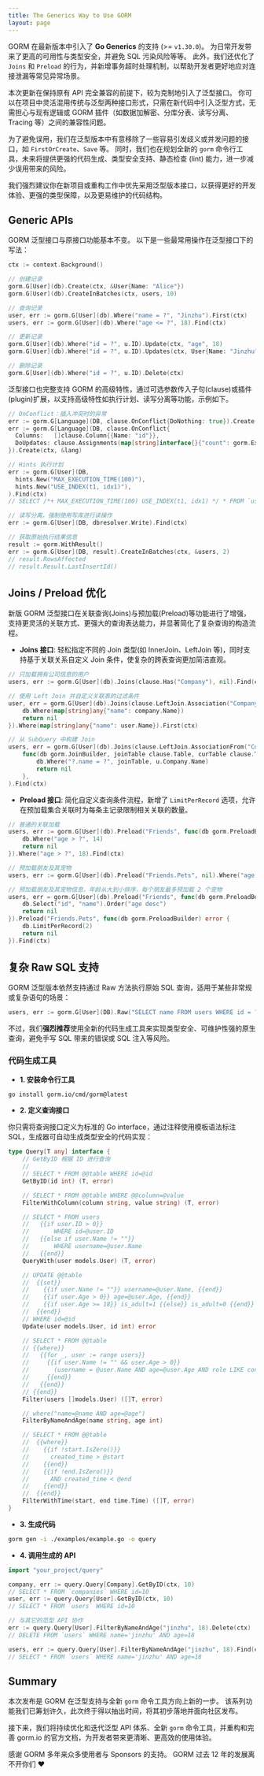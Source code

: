 ```yaml
---
title: The Generics Way to Use GORM
layout: page
---
```


GORM 在最新版本中引入了 **Go Generics** 的支持 (>= `v1.30.0`)。 为日常开发带来了更高的可用性与类型安全，并避免 SQL 污染风险等等。 此外，我们还优化了 `Joins` 和 `Preload` 的行为，并新增事务超时处理机制，以帮助开发者更好地应对连接泄漏等常见异常场景。

本次更新在保持原有 API 完全兼容的前提下，较为克制地引入了泛型接口。 你可以在项目中灵活混用传统与泛型两种接口形式，只需在新代码中引入泛型方式，无需担心与现有逻辑或 GORM 插件（如数据加解密、分库分表、读写分离、Tracing 等）之间的兼容性问题。

为了避免误用，我们在泛型版本中有意移除了一些容易引发歧义或并发问题的接口，如 `FirstOrCreate`、`Save` 等。 同时，我们也在规划全新的 `gorm` 命令行工具，未来将提供更强的代码生成、类型安全支持、静态检查 (lint) 能力，进一步减少误用带来的风险。

我们强烈建议你在新项目或重构工作中优先采用泛型版本接口，以获得更好的开发体验、更强的类型保障，以及更易维护的代码结构。

## Generic APIs

GORM 泛型接口与原接口功能基本不变。 以下是一些最常用操作在泛型接口下的写法：

```go
ctx := context.Background()

// 创建记录
gorm.G[User](db).Create(ctx, &User{Name: "Alice"})
gorm.G[User](db).CreateInBatches(ctx, users, 10)

// 查询记录
user, err := gorm.G[User](db).Where("name = ?", "Jinzhu").First(ctx)
users, err := gorm.G[User](db).Where("age <= ?", 18).Find(ctx)

// 更新记录
gorm.G[User](db).Where("id = ?", u.ID).Update(ctx, "age", 18)
gorm.G[User](db).Where("id = ?", u.ID).Updates(ctx, User{Name: "Jinzhu", Age: 18})

// 删除记录
gorm.G[User](db).Where("id = ?", u.ID).Delete(ctx)
```

泛型接口也完整支持 GORM 的高级特性，通过可选参数传入子句(clause)或插件(plugin)扩展，以支持高级特性如执行计划、读写分离等功能，示例如下。

```go
// OnConflict：插入冲突时的异常
err := gorm.G[Language](DB, clause.OnConflict{DoNothing: true}).Create(ctx, &lang)
err := gorm.G[Language](DB, clause.OnConflict{
  Columns:   []clause.Column{{Name: "id"}},
  DoUpdates: clause.Assignments(map[string]interface{}{"count": gorm.Expr("GREATEST(count, VALUES(count))")}),
}).Create(ctx, &lang)

// Hints 执行计划
err := gorm.G[User](DB,
  hints.New("MAX_EXECUTION_TIME(100)"),
  hints.New("USE_INDEX(t1, idx1)"),
).Find(ctx)
// SELECT /*+ MAX_EXECUTION_TIME(100) USE_INDEX(t1, idx1) */ * FROM `users`

// 读写分离，强制使用写库进行读操作
err := gorm.G[User](DB, dbresolver.Write).Find(ctx)

// 获取原始执行结果信息
result := gorm.WithResult()
err := gorm.G[User](DB, result).CreateInBatches(ctx, &users, 2)
// result.RowsAffected
// result.Result.LastInsertId()
```

## Joins / Preload 优化

新版 GORM 泛型接口在关联查询(Joins)与预加载(Preload)等功能进行了增强，支持更灵活的关联方式、更强大的查询表达能力，并显著简化了复杂查询的构造流程。

- **Joins 接口**: 轻松指定不同的 Join 类型(如 InnerJoin、LeftJoin 等)，同时支持基于关联关系自定义 Join 条件，使复杂的跨表查询更加简洁直观。

```go
// 只加载拥有公司信息的用户
users, err := gorm.G[User](db).Joins(clause.Has("Company"), nil).Find(ctx)

// 使用 Left Join 并自定义关联表的过滤条件
user, err = gorm.G[User](db).Joins(clause.LeftJoin.Association("Company"), func(db gorm.JoinBuilder, joinTable clause.Table, curTable clause.Table) error {
    db.Where(map[string]any{"name": company.Name})
    return nil
}).Where(map[string]any{"name": user.Name}).First(ctx)

// 从 SubQuery 中构建 Join
users, err = gorm.G[User](db).Joins(clause.LeftJoin.AssociationFrom("Company", gorm.G[Company](DB).Select("Name")).As("t"),
    func(db gorm.JoinBuilder, joinTable clause.Table, curTable clause.Table) error {
        db.Where("?.name = ?", joinTable, u.Company.Name)
        return nil
    },
).Find(ctx)
```

- **Preload 接口**: 简化自定义查询条件流程，新增了 `LimitPerRecord` 选项，允许在预加载集合关联时为每条主记录限制相关关联的数量。

```go
// 普通的关联加载
users, err := gorm.G[User](db).Preload("Friends", func(db gorm.PreloadBuilder) error {
    db.Where("age > ?", 14)
    return nil
}).Where("age > ?", 18).Find(ctx)

// 预加载朋友及其宠物
users, err := gorm.G[User](db).Preload("Friends.Pets", nil).Where("age > ?", 18).Find(ctx)

// 预加载朋友及其宠物信息，年龄从大到小排序，每个朋友最多预加载 2 个宠物
users, err = gorm.G[User](db).Preload("Friends", func(db gorm.PreloadBuilder) error {
    db.Select("id", "name").Order("age desc")
    return nil
}).Preload("Friends.Pets", func(db gorm.PreloadBuilder) error {
    db.LimitPerRecord(2)
    return nil
}).Find(ctx)
```

## 复杂 Raw SQL 支持

GORM 泛型版本依然支持通过 Raw 方法执行原始 SQL 查询，适用于某些非常规或复杂语句的场景：

```go
users, err := gorm.G[User](DB).Raw("SELECT name FROM users WHERE id = ?", user.ID).Find(ctx)
```

不过，我们**强烈推荐**使用全新的代码生成工具来实现类型安全、可维护性强的原生查询，避免手写 SQL 带来的错误或 SQL 注入等风险。

### 代码生成工具

- **1. 安装命令行工具**

```bash
go install gorm.io/cmd/gorm@latest
```

- **2. 定义查询接口**

你只需将查询接口定义为标准的 Go interface，通过注释使用模板语法标注 SQL，生成器可自动生成类型安全的代码实现：

```go
type Query[T any] interface {
	// GetByID 根据 ID 进行查询
	//
	// SELECT * FROM @@table WHERE id=@id
	GetByID(id int) (T, error)

	// SELECT * FROM @@table WHERE @@column=@value
	FilterWithColumn(column string, value string) (T, error)

	// SELECT * FROM users
	//   {{if user.ID > 0}}
	//       WHERE id=@user.ID
	//   {{else if user.Name != ""}}
	//       WHERE username=@user.Name
	//   {{end}}
	QueryWith(user models.User) (T, error)

	// UPDATE @@table
	//  {{set}}
	//    {{if user.Name != ""}} username=@user.Name, {{end}}
	//    {{if user.Age > 0}} age=@user.Age, {{end}}
	//    {{if user.Age >= 18}} is_adult=1 {{else}} is_adult=0 {{end}}
	//  {{end}}
	// WHERE id=@id
	Update(user models.User, id int) error

	// SELECT * FROM @@table
	// {{where}}
	//   {{for _, user := range users}}
	//     {{if user.Name != "" && user.Age > 0}}
	//       (username = @user.Name AND age=@user.Age AND role LIKE concat("%",@user.Role,"%")) OR
	//     {{end}}
	//   {{end}}
	// {{end}}
	Filter(users []models.User) ([]T, error)

	// where("name=@name AND age=@age")
	FilterByNameAndAge(name string, age int)

	// SELECT * FROM @@table
	//  {{where}}
	//    {{if !start.IsZero()}}
	//      created_time > @start
	//    {{end}}
	//    {{if !end.IsZero()}}
	//      AND created_time < @end
	//    {{end}}
	//  {{end}}
	FilterWithTime(start, end time.Time) ([]T, error)
}
```

- **3. 生成代码**

```bash
gorm gen -i ./examples/example.go -o query
```

- **4. 调用生成的 API**

```go
import "your_project/query"

company, err := query.Query[Company].GetByID(ctx, 10)
// SELECT * FROM `companies` WHERE id=10
user, err := query.Query[User].GetByID(ctx, 10)
// SELECT * FROM `users` WHERE id=10

// 与其它的范型 API 协作
err := query.Query[User].FilterByNameAndAge("jinzhu", 18).Delete(ctx)
// DELETE FROM `users` WHERE name='jinzhu' AND age=18

users, err := query.Query[User].FilterByNameAndAge("jinzhu", 18).Find(ctx)
// SELECT * FROM `users` WHERE name='jinzhu' AND age=18
```

## Summary

本次发布是 GORM 在泛型支持与全新 `gorm` 命令工具方向上新的一步。 该系列功能我们已筹划许久，此次终于得以抽出时间，将其初步落地并面向社区发布。

接下来，我们将持续优化和迭代泛型 API 体系、全新 `gorm` 命令工具，并重构和完善 gorm.io 的官方文档，为开发者带来更清晰、更高效的使用体验。

感谢 GORM 多年来众多使用者与 Sponsors 的支持。 GORM 过去 12 年的发展离不开你们 ❤️
